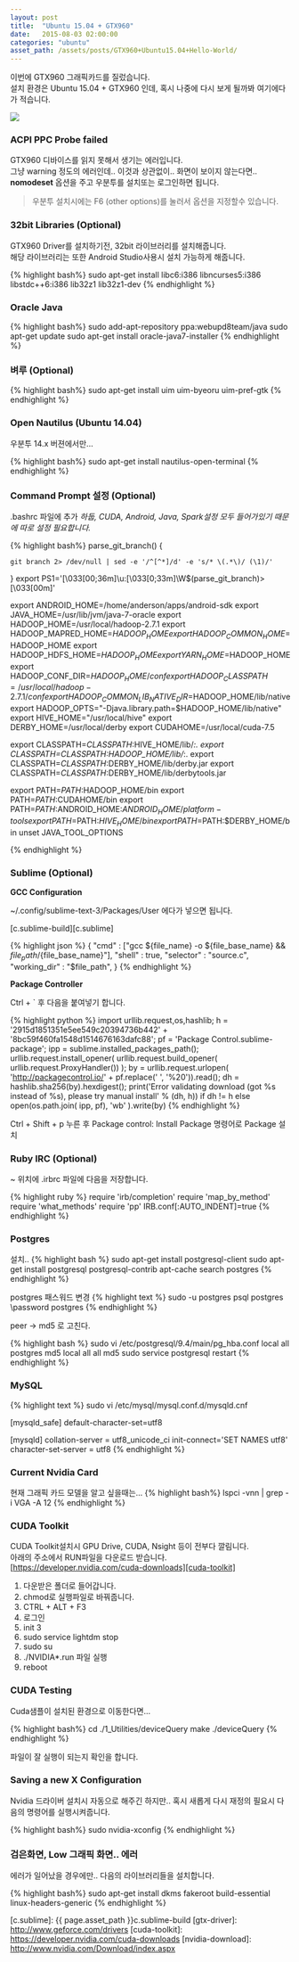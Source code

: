 ```yaml
---
layout: post
title:  "Ubuntu 15.04 + GTX960"
date:   2015-08-03 02:00:00
categories: "ubuntu"
asset_path: /assets/posts/GTX960+Ubuntu15.04+Hello-World/
---
```


이번에 GTX960 그래픽카드를 질렀습니다.<br> 
설치 환경은 Ubuntu 15.04 + GTX960 인데, 혹시 나중에 다시 보게 될까봐 여기에다가 적습니다.

<img src="{{page.asset_path}}gtx960.jpg" class="img-responsive img-rounded">

### ACPI PPC Probe failed

GTX960 디바이스를 읽지 못해서 생기는 에러입니다. <br>
그냥 warning 정도의 에러인데.. 이것과 상관없이.. 화면이 보이지 않는다면.. <br>
**nomodeset** 옵션을 주고 우분투를 설치또는 로그인하면 됩니다.
 
> 우분투 설치시에는 F6 (other options)를 눌러서 옵션을 지정할수 있습니다.

### 32bit Libraries (Optional)
GTX960 Driver를 설치하기전, 32bit 라이브러리를 설치해줍니다. <br>
해당 라이브러리는 또한 Android Studio사용시 설치 가능하게 해줍니다. 

{% highlight bash%}
sudo apt-get install libc6:i386 libncurses5:i386 libstdc++6:i386 lib32z1 lib32z1-dev
{% endhighlight %}


### Oracle Java 

{% highlight bash%}
sudo add-apt-repository ppa:webupd8team/java
sudo apt-get update
sudo apt-get install oracle-java7-installer
{% endhighlight %}


### 벼루 (Optional)

{% highlight bash%}
sudo apt-get install uim uim-byeoru
uim-pref-gtk
{% endhighlight %}


### Open Nautilus (Ubuntu 14.04)

우분투 14.x 버젼에서만...

{% highlight bash%}
sudo apt-get install nautilus-open-terminal
{% endhighlight %}

### Command Prompt 설정 (Optional)

.bashrc 파일에 추가
*하둡, CUDA, Android, Java, Spark설정 모두 들어가있기 때문에 따로 설정 필요합니다.*

{% highlight bash%}
parse_git_branch() {

    git branch 2> /dev/null | sed -e '/^[^*]/d' -e 's/* \(.*\)/ (\1)/'

}
export PS1='\[\033[00;36m\]\u:\[\033[0;33m\]\W$(parse_git_branch)>\[\033[00m\]'

export ANDROID_HOME=/home/anderson/apps/android-sdk
export JAVA_HOME=/usr/lib/jvm/java-7-oracle
export HADOOP_HOME=/usr/local/hadoop-2.7.1
export HADOOP_MAPRED_HOME=$HADOOP_HOME
export HADOOP_COMMON_HOME=$HADOOP_HOME
export HADOOP_HDFS_HOME=$HADOOP_HOME
export YARN_HOME=$HADOOP_HOME
export HADOOP_CONF_DIR=$HADOOP_HOME/conf
export HADOOP_CLASSPATH=/usr/local/hadoop-2.7.1/conf
export HADOOP_COMMON_LIB_NATIVE_DIR=$HADOOP_HOME/lib/native
export HADOOP_OPTS="-Djava.library.path=$HADOOP_HOME/lib/native"
export HIVE_HOME="/usr/local/hive"
export DERBY_HOME=/usr/local/derby
export CUDAHOME=/usr/local/cuda-7.5

export CLASSPATH=$CLASSPATH:$HIVE_HOME/lib/*:.
export CLASSPATH=$CLASSPATH:$HADOOP_HOME/lib/*:.
export CLASSPATH=$CLASSPATH:$DERBY_HOME/lib/derby.jar
export CLASSPATH=$CLASSPATH:$DERBY_HOME/lib/derbytools.jar

export PATH=$PATH:$HADOOP_HOME/bin
export PATH=$PATH:$CUDAHOME/bin
export PATH=$PATH:$ANDROID_HOME:$ANDROID_HOME/platform-tools
export PATH=$PATH:$HIVE_HOME/bin
export PATH=$PATH:$DERBY_HOME/bin
unset JAVA_TOOL_OPTIONS

{% endhighlight %}


### Sublime (Optional)

**GCC Configuration**

~/.config/sublime-text-3/Packages/User 에다가 넣으면 됩니다.

[c.sublime-build][c.sublime]

{% highlight json %}
{
	"cmd" : ["gcc ${file_name} -o ${file_base_name} && ${file_path}/${file_base_name}"],
	"shell" : true,
	"selector" : "source.c",
	"working_dir" : "$file_path",
}
{% endhighlight %}

**Package Controller**

Ctrl + ` 후 다음을 붙여넣기 합니다.

{% highlight python %}
import urllib.request,os,hashlib; h = '2915d1851351e5ee549c20394736b442' + '8bc59f460fa1548d1514676163dafc88'; pf = 'Package Control.sublime-package'; ipp = sublime.installed_packages_path(); urllib.request.install_opener( urllib.request.build_opener( urllib.request.ProxyHandler()) ); by = urllib.request.urlopen( 'http://packagecontrol.io/' + pf.replace(' ', '%20')).read(); dh = hashlib.sha256(by).hexdigest(); print('Error validating download (got %s instead of %s), please try manual install' % (dh, h)) if dh != h else open(os.path.join( ipp, pf), 'wb' ).write(by)
{% endhighlight %}

Ctrl + Shift + p 누른 후 Package control: Install Package 명령어로 Package 설치


### Ruby IRC (Optional)

~ 위치에 .irbrc 파일에 다음을 저장합니다.

{% highlight ruby %}
require 'irb/completion'
require 'map_by_method'
require 'what_methods'
require 'pp'
IRB.conf[:AUTO_INDENT]=true
{% endhighlight %}


### Postgres

설치..
{% highlight bash %}
sudo apt-get install postgresql-client
sudo apt-get install postgresql postgresql-contrib
apt-cache search postgres
{% endhighlight %}

postgres 패스워드 변경
{% highlight text %}
sudo -u postgres psql postgres
\password postgres
{% endhighlight %}

peer -> md5 로 고친다.

{% highlight bash %}
sudo vi /etc/postgresql/9.4/main/pg_hba.conf
local   all             postgres                                md5
local   all             all                                     md5
sudo service postgresql restart
{% endhighlight %}

### MySQL

{% highlight text %}
sudo vi /etc/mysql/mysql.conf.d/mysqld.cnf

[mysqld_safe]
default-character-set=utf8

[mysqld]
collation-server = utf8_unicode_ci
init-connect='SET NAMES utf8'
character-set-server = utf8
{% endhighlight %}



### Current Nvidia Card

현재 그래픽 카드 모델을 알고 싶을때는...
{% highlight bash%}
lspci -vnn | grep -i VGA -A 12
{% endhighlight %}



### CUDA Toolkit

CUDA Toolkit설치시 GPU Drive, CUDA, Nsight 등이 전부다 깔림니다.<br>
아래의 주소에서 RUN파일을 다운로드 받습니다.<br>
[https://developer.nvidia.com/cuda-downloads][cuda-toolkit]

1. 다운받은 폴더로 들어갑니다.
2. chmod로 실행파일로 바꿔줍니다.
3. CTRL + ALT + F3 
4. 로그인
5. init 3
6. sudo service lightdm stop
7. sudo su
8. ./NVIDIA*.run 파일 실행
9. reboot


### CUDA Testing

Cuda샘플이 설치된 환경으로 이동한다면...

{% highlight bash%}
cd ./1_Utilities/deviceQuery
make
./deviceQuery
{% endhighlight %}


파일이 잘 실행이 되는지 확인을 합니다.


### Saving a new X Configuration

Nvidia 드라이버 설치시 자동으로 해주긴 하지만.. 혹시 새롭게 다시 재정의 필요시 다음의 명령어를 실행시켜줍니다.

{% highlight bash%}
sudo nvidia-xconfig
{% endhighlight %}


### 검은화면, Low 그래픽 화면.. 에러

에러가 일어났을 경우에만.. 다음의 라이브러리들을 설치합니다.

{% highlight bash%}
sudo apt-get install dkms fakeroot build-essential linux-headers-generic
{% endhighlight %}

[c.sublime]: {{ page.asset_path }}c.sublime-build
[gtx-driver]: http://www.geforce.com/drivers
[cuda-toolkit]: https://developer.nvidia.com/cuda-downloads
[nvidia-download]: http://www.nvidia.com/Download/index.aspx